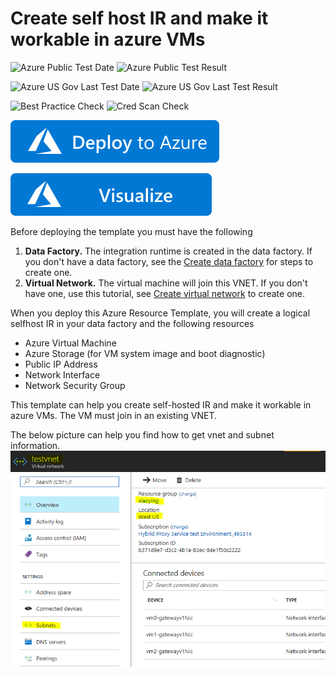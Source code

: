 # Create self host IR and make it workable in azure VMs

![Azure Public Test Date](https://azurequickstartsservice.blob.core.windows.net/badges/101-vms-with-selfhost-integration-runtime/PublicLastTestDate.svg)
![Azure Public Test Result](https://azurequickstartsservice.blob.core.windows.net/badges/101-vms-with-selfhost-integration-runtime/PublicDeployment.svg)

![Azure US Gov Last Test Date](https://azurequickstartsservice.blob.core.windows.net/badges/101-vms-with-selfhost-integration-runtime/FairfaxLastTestDate.svg)
![Azure US Gov Last Test Result](https://azurequickstartsservice.blob.core.windows.net/badges/101-vms-with-selfhost-integration-runtime/FairfaxDeployment.svg)

![Best Practice Check](https://azurequickstartsservice.blob.core.windows.net/badges/101-vms-with-selfhost-integration-runtime/BestPracticeResult.svg)
![Cred Scan Check](https://azurequickstartsservice.blob.core.windows.net/badges/101-vms-with-selfhost-integration-runtime/CredScanResult.svg)

[![Deploy To Azure](https://raw.githubusercontent.com/Azure/azure-quickstart-templates/master/1-CONTRIBUTION-GUIDE/images/deploytoazure.svg?sanitize=true)](https://portal.azure.com/#create/Microsoft.Template/uri/https%3A%2F%2Fraw.githubusercontent.com%2FAzure%2Fazure-quickstart-templates%2Fmaster%2F101-vms-with-selfhost-integration-runtime%2Fazuredeploy.json)

[![Visualize](https://raw.githubusercontent.com/Azure/azure-quickstart-templates/master/1-CONTRIBUTION-GUIDE/images/visualizebutton.svg?sanitize=true)](http://armviz.io/#/?load=https%3A%2F%2Fraw.githubusercontent.com%2FAzure%2Fazure-quickstart-templates%2Fmaster%2F101-vms-with-selfhost-integration-runtime%2Fazuredeploy.json)

Before deploying the template you must have the following

1. **Data Factory.** The integration runtime is created in the data factory. If you don't have a data factory,  see the [Create data factory](https://docs.microsoft.com/en-us/azure/data-factory/data-factory-move-data-between-onprem-and-cloud#create-data-factory) for steps to create one.
2. **Virtual Network.** The virtual machine will join this VNET. If you don't have one, use this tutorial, see [Create virtual network](https://docs.microsoft.com/en-us/azure/virtual-network/virtual-networks-create-vnet-arm-pportal#create-a-virtual-network) to create one.

When you deploy this Azure Resource Template, you will create a logical selfhost IR in your data factory and the following resources
- Azure Virtual Machine 
- Azure Storage (for VM system image and boot diagnostic)
- Public IP Address
- Network Interface
- Network Security Group

This template can help you create self-hosted IR and make it workable in azure VMs. The VM must join in an existing VNET. 

The below picture can help you find how to get vnet and subnet information.
![](images/vnet.png)


